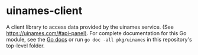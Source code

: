 # uinames-client

A client library to access data provided by the uinames service. (See
[https://uinames.com/#api-panel)](https://uinames.com/#api-panel).
For complete documentation for this Go module, see the
[Go docs](https://godoc.org/github.com/PennState/uinames-client/pkg/uinames)
or run  ``go doc -all pkg/uinames`` in this repository's top-level folder.
